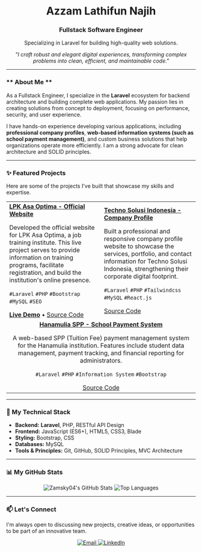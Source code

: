 <div align="center">

# **Azzam Lathifun Najih**
### **Fullstack Software Engineer**
Specializing in Laravel for building high-quality web solutions.

_"I craft robust and elegant digital experiences, transforming complex problems into clean, efficient, and maintainable code."_

</div>

---

### ** About Me **

As a Fullstack Engineer, I specialize in the **Laravel** ecosystem for backend architecture and building complete web applications. My passion lies in creating solutions from concept to deployment, focusing on performance, security, and user experience.

I have hands-on experience developing various applications, including **professional company profiles**, **web-based information systems (such as school payment management)**, and custom business solutions that help organizations operate more efficiently. I am a strong advocate for clean architecture and SOLID principles.

---

### **✨ Featured Projects**

Here are some of the projects I've built that showcase my skills and expertise.

<table>
  <tbody>
    <tr>
      <td width="50%">
        <a href="https://asaoptima.co.id"><strong>LPK Asa Optima - Official Website</strong></a>
        <p>Developed the official website for LPK Asa Optima, a job training institute. This live project serves to provide information on training programs, facilitate registration, and build the institution's online presence.</p>
        <p>
          <code>#Laravel</code> <code>#PHP</code> <code>#Bootstrap</code> <code>#MySQL</code> <code>#SEO</code>
        </p>
        <a href="https://asaoptima.co.id" target="_blank"><strong>Live Demo</strong></a> • 
        <a href="https://github.com/Zamsky04/LPKAsaOptima" target="_blank">Source Code</a>
      </td>
      <td width="50%">
        <a href="https://github.com/Zamsky04/techno-solusi-indonesia"><strong>Techno Solusi Indonesia - Company Profile</strong></a>
        <p>Built a professional and responsive company profile website to showcase the services, portfolio, and contact information for Techno Solusi Indonesia, strengthening their corporate digital footprint.</p>
        <p>
          <code>#Laravel</code> <code>#PHP</code> <code>#Tailwindcss</code> <code>#MySQL</code> <code>#React.js</code>
        </p>
        <a href="https://github.com/Zamsky04/techno-solusi-indonesia" target="_blank">Source Code</a>
      </td>
    </tr>
    <tr>
      <td colspan="2" align="center">
        <a href="https://github.com/Zamsky04/hanamulia-spp"><strong>Hanamulia SPP - School Payment System</strong></a>
        <p>A web-based SPP (Tuition Fee) payment management system for the Hanamulia institution. Features include student data management, payment tracking, and financial reporting for administrators.</p>
        <p>
          <code>#Laravel</code> <code>#PHP</code> <code>#Information System</code> <code>#Bootstrap</code>
        </p>
        <a href="https://github.com/Zamsky04/hanamulia-spp" target="_blank">Source Code</a>
      </td>
    </tr>
  </tbody>
</table>

---

### **🔧 My Technical Stack**

* **Backend:** **Laravel**, PHP, RESTful API Design
* **Frontend:** JavaScript (ES6+), HTML5, CSS3, Blade
* **Styling:** Bootstrap, CSS
* **Databases:** MySQL
* **Tools & Principles:** Git, GitHub, SOLID Principles, MVC Architecture

---

### **📊 My GitHub Stats**

<p align="center">
  <img src="https://github-readme-stats.vercel.app/api?username=Zamsky04&show_icons=true&theme=transparent&hide_border=true&title_color=007ACC&text_color=333&icon_color=007ACC&count_private=true" alt="Zamsky04's GitHub Stats" />
  <img src="https://github-readme-stats.vercel.app/api/top-langs/?username=Zamsky04&layout=compact&theme=transparent&hide_border=true&title_color=007ACC&text_color=333" alt="Top Languages" />
</p>

---

### **📫 Let's Connect**

I'm always open to discussing new projects, creative ideas, or opportunities to be part of an innovative team.

<p align="center">
  <a href="mailto:azzamlathifun01@gmail.com">
    <img alt="Email" src="https://img.shields.io/badge/Email-azzamlathifun01@gmail.com-blue?style=for-the-badge&logo=gmail"/>
  </a>
  <a href="[URL_PROFIL_LINKEDIN_ANDA]">
    <img alt="LinkedIn" src="https://img.shields.io/badge/LinkedIn-Connect-blue?style=for-the-badge&logo=linkedin"/>
  </a>
</p>

